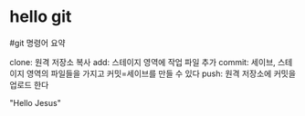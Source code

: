 # hello git

#git 명령어 요약

clone: 원격 저장소 복사
add: 스테이지 영역에 작업 파일 추가
commit: 세이브, 스테이지 영역의 파일들을 가지고 커밋=세이브를 만들 수 있다
push: 원격 저장소에 커밋을 업로드 한다

"Hello Jesus"
